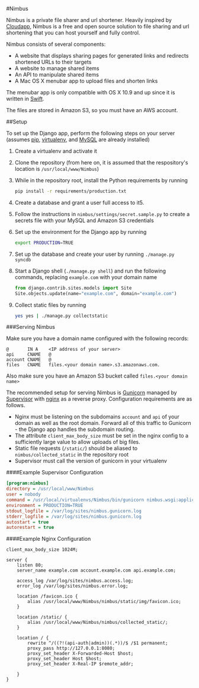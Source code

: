 #Nimbus

Nimbus is a private file sharer and url shortener. Heavily inspired by [Cloudapp](http://www.getcloudapp.com/), Nimbus is a free and open source solution to file sharing and url shortening that you can host yourself and fully control.

Nimbus consists of several components:

* A website that displays sharing pages for generated links and redirects shortened URLs to their targets
* A website to manage shared items
* An API to manipulate shared items
* A Mac OS X menubar app to upload files and shorten links

The menubar app is only compatible with OS X 10.9 and up since it is written in [Swift](https://developer.apple.com/swift/).

The files are stored in Amazon S3, so you must have an AWS account.

##Setup

To set up the Django app, perform the following steps on your server (assumes [pip](http://pip.readthedocs.org/en/latest/), [virtualenv](http://virtualenv.readthedocs.org/en/latest/), and [MySQL](http://www.mysql.com/) are already installed)

1. Create a virtualenv and activate it
2. Clone the repository (from here on, it is assumed that the respository's location is `/usr/local/www/Nimbus`)
3. While in the repository root, install the Python requirements by running

    ```bash
    pip install -r requirements/production.txt
    ```

4. Create a database and grant a user full access to it5.
5. Follow the instructions in `nimbus/settings/secret.sample.py` to create a secrets file with your MySQL and Amazon S3 credentials
6. Set up the environment for the Django app by running

    ```bash
    export PRODUCTION=TRUE
    ```

7. Set up the database and create your user by running `./manage.py syncdb`
8. Start a Django shell (`./manage.py shell`) and run the following commands, replacing `example.com` with your domain name

    ```python
    from django.contrib.sites.models import Site
    Site.objects.update(name="example.com", domain="example.com")
    ```

9. Collect static files by running

    ```bash
    yes yes | ./manage.py collectstatic
    ```

###Serving Nimbus

Make sure you have a domain name configured with the following records:

```
@	    IN A	<IP address of your server>
api	    CNAME	@
account	CNAME	@
files	CNAME	files.<your domain name>.s3.amazonaws.com.
```

Also make sure you have an Amazon S3 bucket called `files.<your domain name>`


The recommended setup for serving Nimbus is [Gunicorn](http://gunicorn.org/) managed by [Supervisor](http://supervisord.org/) with [nginx](http://nginx.org/) as a reverse proxy. Configuration requirements are as follows.

* Nginx must be listening on the subdomains `account` and `api` of your domain as well as the root domain. Forward all of this traffic to Gunicorn - the Django app handles the subdomain routing.
* The attribute `client_max_body_size` must be set in the nginx config to a sufficiently large value to allow uploads of big files.
* Static file requests (`/static/`) should be aliased to `nimbus/collected_static` in the repository root
* Supervisor must call the version of gunicorn in your virtualenv

####Example Supervisor Configuration
```ini
[program:nimbus]
directory = /usr/local/www/Nimbus
user = nobody
command = /usr/local/virtualenvs/Nimbus/bin/gunicorn nimbus.wsgi:application --user=nobody --workers=1 --bind=127.0.0.1:8080
environment = PRODUCTION=TRUE
stdout_logfile = /var/log/sites/nimbus.gunicorn.log
stderr_logfile = /var/log/sites/nimbus.gunicorn.log
autostart = true
autorestart = true
```
####Example Nginx Configuration
```nginx
client_max_body_size 1024M;

server {
    listen 80;
    server_name example.com account.example.com api.example.com;

    access_log /var/log/sites/nimbus.access.log;
    error_log /var/log/sites/nimbus.error.log;

    location /favicon.ico {
        alias /usr/local/www/Nimbus/nimbus/static/img/favicon.ico;
    }

    location /static/ {
        alias /usr/local/www/Nimbus/nimbus/collected_static/;
    }

    location / {
        rewrite ^/((?!(api-auth|admin))(.*))/$ /$1 permanent;
        proxy_pass http://127.0.0.1:8080;
        proxy_set_header X-Forwarded-Host $host;
        proxy_set_header Host $host;
        proxy_set_header X-Real-IP $remote_addr;

    }
}
```
